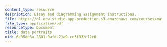 ```yaml
---
content_type: resource
description: Essay and diagramming assignment instructions.
file: https://ol-ocw-studio-app-production.s3.amazonaws.com/courses/mas-965-social-visualization-fall-2004/6e35de3a28010afd21a9ce5f332c12e0_assn8.pdf
file_type: application/pdf
resourcetype: Document
title: data portraits
uid: 6e35de3a-2801-0afd-21a9-ce5f332c12e0
---
```

